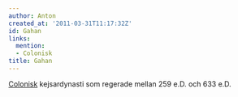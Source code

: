 ```yaml
---
author: Anton
created_at: '2011-03-31T11:17:32Z'
id: Gahan
links:
  mention:
  - Colonisk
title: Gahan
---
```


[Colonisk] kejsardynasti som regerade mellan 259 e.D. och 633 e.D.

  [Colonisk]: Colonisk
